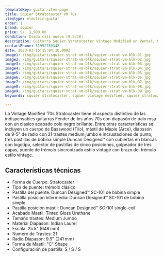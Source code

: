 ```yaml
---
templateKey: guitar-item-page
title: Squier Stratocaster VM 70s
itemtype: electric-guitar
order: 1
brand: squier
price: S/. 1,500.00
condition: Usada casi nueva (9.5/10)
description: Guitarra Squier Stratocaster Vintage Modified en Venta!, Lima, Peru
contactPhone: 51992780348
date: 2023-03-15T15:04:10.000Z
image1: /img/guitars/squier-strat-vm-blk/squier-strat-vm-blk-01.jpg
image2: /img/guitars/squier-strat-vm-blk/squier-strat-vm-blk-02.jpg
image3: /img/guitars/squier-strat-vm-blk/squier-strat-vm-blk-03.jpg
image4: /img/guitars/squier-strat-vm-blk/squier-strat-vm-blk-04.jpg
image5: /img/guitars/squier-strat-vm-blk/squier-strat-vm-blk-05.jpg
image6: /img/guitars/squier-strat-vm-blk/squier-strat-vm-blk-06.jpg
image7: /img/guitars/squier-strat-vm-blk/squier-strat-vm-blk-07.jpg
image8: /img/guitars/squier-strat-vm-blk/squier-strat-vm-blk-08.jpg
image9: /img/guitars/squier-strat-vm-blk/squier-strat-vm-blk-09.jpg
keywords: squier stratocaster, squier vintage modified, squier stratocaster vintage modified

---
```

La Vintage Modified ’70s Stratocaster tiene el aspecto distintivo de las indispensables guitarras Fender de los años 70s con diapasón de palo rosa con un clasico acabado colo negro brillante. Entre otras características se incluyen un cuerpo de Basswood (Tilo), mástil de Maple (Arce), diapasón de 9-5" de radio con 21 trastes medium jumbo e incrustaciones de punto, tres pastillas de bobina simple Duncan Designed™ con cubiertas en blancas con logotipo, selector de pastillas de cinco posiciones, golpeador de tres capas, puente de trémolo sincronizado estilo vintage con brazo del trémolo estilo vintage.

## Características técnicas

* Forma de Cuerpo: Stratocaster
* Tipo de puente: trémolo clásico
* Pastilla del puente: Duncan Designed™ SC-101 de bobina simple
* Pastilla posición intermedia: Duncan Designed™ SC-101 de bobina simple
* Pastilla posición mástil: Duncan Designed™ SC-101 single-coil
* Acabado Mastil: Tinted Gloss Urethane
* Tamaño trastes: Medium Jumbo
* Material Diapason: Indian Laurel
* Escala: 25.5" (648 mm)
* Numero de Trastes: 21
* Radio Diapason: 9.5" (241 mm)
* Forma de Mastil: "C" Shape
* Configuración de pastilla: S / S / S